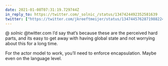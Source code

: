 ```yaml
---
date: 2021-01-08T07:31:19.729744Z
in_reply_to: https://twitter.com/_solnic_/status/1347424492352581639
twitter: ["https://twitter.com/jkreeftmeijer/status/1347445762871988224", "https://twitter.com/jkreeftmeijer/status/1347445763442356224"]
---
```

@ _solnic_ @twitter.com I’d say that’s because these are the perceived hard parts, and its easy to get away with having global state and not worrying about this for a long time. 

For the actor model to work, you’ll need to enforce encapsulation. Maybe even on the language level. 
